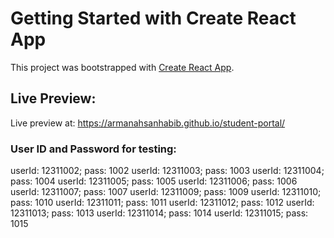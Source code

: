 # Getting Started with Create React App

This project was bootstrapped with [Create React App](https://github.com/facebook/create-react-app).

## Live Preview:

Live preview at: https://armanahsanhabib.github.io/student-portal/

### User ID and Password for testing:

userId: 12311002; pass: 1002
userId: 12311003; pass: 1003
userId: 12311004; pass: 1004
userId: 12311005; pass: 1005
userId: 12311006; pass: 1006
userId: 12311007; pass: 1007
userId: 12311009; pass: 1009
userId: 12311010; pass: 1010
userId: 12311011; pass: 1011
userId: 12311012; pass: 1012
userId: 12311013; pass: 1013
userId: 12311014; pass: 1014
userId: 12311015; pass: 1015
